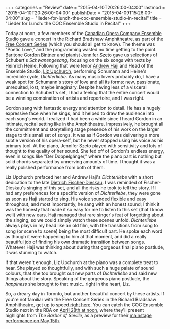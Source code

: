 +++
categories = "Review"
date = "2015-04-10T20:26:00-04:00"
lastmod = "2015-04-10T20:26:00-04:00"
publishDate = "2015-04-09T15:26:00-04:00"
slug = "lieder-for-lunch-the-coc-ensemble-studio-in-recital"
title = "Lieder for Lunch: the COC Ensemble Studio in Recital"
+++

<p>
	Today at noon, a few members of the <a href="http://www.coc.ca/AboutTheCOC/CompanyMembers/EnsembleStudio.aspx" target="_blank" data-mce-href="http://www.coc.ca/AboutTheCOC/CompanyMembers/EnsembleStudio.aspx">Canadian Opera Company Ensemble Studio</a> gave a concert in the Richard Bradshaw Amphitheatre, as part of the <a href="http://www.coc.ca/PerformancesAndTickets/FreeConcertSeries.aspx" target="_blank" data-mce-href="http://www.coc.ca/PerformancesAndTickets/FreeConcertSeries.aspx">Free Concert Series</a> (which you should all get to know). The theme was "Poetic Love," and the programming wasted no time getting to the point. Baritone <a href="http://www.ariamanagement.com/en/nos-artistes/gordon-bintner-w/" target="_blank" data-mce-href="http://www.ariamanagement.com/en/nos-artistes/gordon-bintner-w/">Gordon Bintner</a> and pianist <a href="https://twitter.com/szetojenn" target="_blank" data-mce-href="https://twitter.com/szetojenn">Jennifer Szeto</a> gave us selections of Schubert's <em>Schwanengesang</em>, focusing on the six songs with texts by Heinrich Heine. Following that were tenor <a href="http://www.andrewhaji.com/" target="_blank" data-mce-href="http://www.andrewhaji.com/">Andrew Haji</a> and Head of the Ensemble Studio, <a href="http://schmopera.com/how-to-be-a-coach-with-liz-upchurch/" target="_blank" data-mce-href="/how-to-be-a-coach-with-liz-upchurch/">Liz Upchurch</a>, performing Schumann and Heine's incredible cycle, <em>Dichterliebe</em>. As many music lovers probably do, I have a weak spot for Schumann's story of love and all its forms: new, passionate, unrequited, lost, maybe imaginary. Despite having less of a visceral connection to Schubert's set, I had a feeling that the entire concert would be a winning combination of artists and repertoire, and I was right.
</p>
<p>
	Gordon sang with fantastic energy and attention to detail. He has a hugely expressive face when he sings, and it helped to draw the audience into each song's world. I realized it had been a while since I heard Gordon in an intimate, recital setting like in the Amphitheatre. Impressively, he brought all the commitment and storytelling stage presence of his work on the larger stage to this small set of songs. It was as if Gordon was delivering a more subtle version of his opera-self, but he never stopped using his voice as his primary tool. At the piano, Jennifer Szeto played with sensitivity and lots of thought to the quality of her sound. She fed off of Gordon's endless energy, even in songs like "Der Doppelgänger," where the piano part is nothing but solid chords separated by unnerving amounts of time. I thought it was a really polished performance from both of them.
</p>
<p>
	Liz Upchurch prefaced her and Andrew Haji's <em>Dichterliebe</em> with a short dedication to the late <a href="http://www.nytimes.com/2012/05/19/arts/music/dietrich-fischer-dieskau-german-baritone-dies-at-86.html" target="_blank" data-mce-href="http://www.nytimes.com/2012/05/19/arts/music/dietrich-fischer-dieskau-german-baritone-dies-at-86.html">Dietrich Fischer-Dieskau</a>. I was reminded of Fischer-Dieskau's singing of this set, and all the risks he took to tell the story. If I had any preferences for a specific version of <em>Dichterliebe</em>, they were gone as soon as Haji started to sing. His voice sounded flexible and easy throughout, and most importantly, he sang with an honest sound; I think it was the honesty that made it so easy for me to listen to this set (that I know well) with new ears. Haji managed that rare singer's feat of forgetting about the singing, so we could simply watch these scenes unfold. <em>Dichterliebe</em> always plays in my head like an old film, with the transitions from song to song (or scene to scene) being the most difficult part. He spoke each word as though it were happening to him at that moment, and did a really beautiful job of finding his own dramatic transition between songs. Whatever Haji was thinking about during that gorgeous final piano postlude, it was stunning to watch.
</p>
<p>
	If that weren't enough, Liz Upchurch at the piano was a complete treat to hear. She played so thoughtfully, and with such a huge palate of sound colours, that she too brought out new parts of <em>Dichterliebe</em> and said new things about the story. Speaking of the gorgeous piano postlude, the <em>happiness</em> she brought to that music...right in the heart, Liz.
</p>
<p>
	So, a dreary day in Toronto, but another beautiful concert by these artists. If you're not familiar with the Free Concert Series in the Richard Bradshaw Amphitheatre, get up to speed<a href="http://www.coc.ca/PerformancesAndTickets/FreeConcertSeries.aspx" target="_blank" data-mce-href="http://www.coc.ca/PerformancesAndTickets/FreeConcertSeries.aspx"> right here</a>. You can catch the COC Ensemble Studio next in the RBA on <a href="http://www.coc.ca/PerformancesAndTickets/FreeConcertSeries/April.aspx" target="_blank" data-mce-href="http://www.coc.ca/PerformancesAndTickets/FreeConcertSeries/April.aspx">April 28th at noon</a>, where they'll present highlights from <em>The Barber of Seville</em>, as a preview for their <a href="http://www.coc.ca/PerformancesAndTickets/1415Season/BarberofSeville/EnsembleStudioPerformance.aspx" target="_blank" data-mce-href="http://www.coc.ca/PerformancesAndTickets/1415Season/BarberofSeville/EnsembleStudioPerformance.aspx">mainstage performance on May 15th</a>.
</p>
